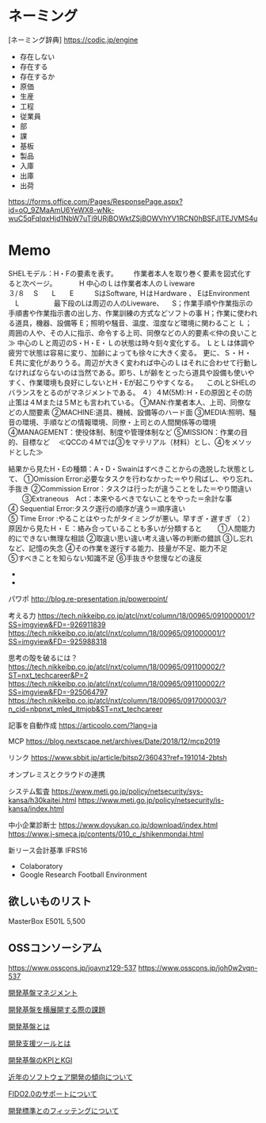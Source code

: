 # ネーミング
[ネーミング辞典]
https://codic.jp/engine

* 存在しない
* 存在する
* 存在するか
* 原価
* 生産
* 工程
* 従業員
* 部
* 課
* 基板
* 製品
* 入庫
* 出庫
* 出荷

https://forms.office.com/Pages/ResponsePage.aspx?id=oO_9ZMaAmU6YeWX8-wNk-wuC5qFqIqxHjd1NbW7uTi9URjBOWktZSjBOWVhYV1RCN0hBSFJITEJVMS4u

# Memo

SHELモデル：H・Fの要素を表す。
　　作業者本人を取り巻く要素を図式化すると次ページ。
　　　H          中心のＬは作業者本人のＬiveware　　　　　　　　　　３/８
　S　　L　　E　　　SはSoftware,  ＨはＨardware 、  EはEnvironment
　L　　　　　最下段のLは周辺の人のLiveware、
　S；作業手順や作業指示の手順書や作業指示書の出し方、作業訓練の方式などソフトの事
H；作業に使われる道具，機器、設備等
E；照明や騒音、温度、湿度など環境に関わること
Ｌ；周囲の人や、その人に指示、命令する上司、同僚などの人的要素≪仲の良いこと≫
中心のＬと周辺のS・H・E・Ｌの状態は時々刻々変化する。
ＬとＬは体調や疲労で状態は容易に変り、加齢によっても徐々に大きく変る。
更に、Ｓ・Ｈ・Ｅ共に変化がありうる。周辺が大きく変われば中心のＬはそれに合わせて行動しなければならないのは当然である。即ち、Lが齢をとったら道具や設備も使いやすく、作業環境も良好にしないとH・Eが起こりやすくなる。
　このLとSHELのバランスをとるのがマネジメントである。
４）４M(5M):Ｈ・Eの原因とその防止策は４Mまたは５Mとも言われている。
①MAN:作業者本人、上司、同僚などの人間要素
②MACHINE:道具、機械、設備等のハード面
③MEDIA:照明、騒音の環境、手順などの情報環境、同僚・上司との人間関係等の環境
④MANAGEMENT：使役体制、制度や管理体制など
⑤MISSION：作業の目的、目標など
　≪QCCの４Mでは③をマテリアル（材料）とし、④をメソッドとした≫

結果から見たH・Eの種類：A・D・Swainはすべきことからの逸脱した状態として、
①Omission Error:必要なタスクを行わなかった＝やり飛ばし、やり忘れ、手抜き
②Commission Error：タスクは行ったが違うことをした＝やり間違い
　　③Extraneous　Act：本来やるべきでないことをやった＝余計な事　　　　　　
④ Sequential Error:タスク遂行の順序が違う＝順序違い　　　　　　　　　　　
⑤ Time Error :やることはやったがタイミングが悪い。早すぎ・遅すぎ
（２）原因から見たＨ・Ｅ：絡み合っていることも多いが分類すると
　　①人間能力的にできない無理な相談
②取違い思い違い考え違い等の判断の錯誤
③し忘れなど、記憶の失念
④その作業を遂行する能力、技量が不足、能力不足　　　　　　　　　　　　　
⑤すべきことを知らない知識不足
⑥手抜きや怠慢などの違反　　

* [](https://www.techbookrank.com/)
* [](https://bookhack.org/)

パワポ
http://blog.re-presentation.jp/powerpoint/

考える力
https://tech.nikkeibp.co.jp/atcl/nxt/column/18/00965/091000001/?SS=imgview&FD=-926911839
https://tech.nikkeibp.co.jp/atcl/nxt/column/18/00965/091000001/?SS=imgview&FD=-925988318

思考の殻を破るには？
https://tech.nikkeibp.co.jp/atcl/nxt/column/18/00965/091100002/?ST=nxt_techcareer&P=2
https://tech.nikkeibp.co.jp/atcl/nxt/column/18/00965/091100002/?SS=imgview&FD=-925064797
https://tech.nikkeibp.co.jp/atcl/nxt/column/18/00965/091700003/?n_cid=nbpnxt_mled_itmjob&ST=nxt_techcareer

記事を自動作成
https://articoolo.com/?lang=ja

MCP
https://blog.nextscape.net/archives/Date/2018/12/mcp2019

リンク
https://www.sbbit.jp/article/bitsp2/36043?ref=191014-2btsh

オンプレミスとクラウドの連携

システム監査
https://www.meti.go.jp/policy/netsecurity/sys-kansa/h30kaitei.html
https://www.meti.go.jp/policy/netsecurity/is-kansa/index.html

中小企業診断士
https://www.doyukan.co.jp/download/index.html
https://www.j-smeca.jp/contents/010_c_/shikenmondai.html

新リース会計基準
IFRS16

* Colaboratory
* Google Research Football Environment

## 欲しいものリスト
MasterBox E501L 5,500

## OSSコンソーシアム
https://www.osscons.jp/joavnz129-537
https://www.osscons.jp/joh0w2vqn-537

[開発基盤マネジメント](https://www.osscons.jp/jort25ufk-537)

[開発基盤を横展開する際の課題](https://opentouryo.osscons.jp/index.php?plugin=related&page=%E9%96%8B%E7%99%BA%E5%9F%BA%E7%9B%A4%E3%82%92%E6%A8%AA%E5%B1%95%E9%96%8B%E3%81%99%E3%82%8B%E9%9A%9B%E3%81%AE%E8%AA%B2%E9%A1%8C)

[開発基盤とは](https://opentouryo.osscons.jp/index.php?%E9%96%8B%E7%99%BA%E5%9F%BA%E7%9B%A4%E3%81%A8%E3%81%AF)

[開発支援ツールとは](https://www.osscons.jp/jowaxn8yr-537)

[開発基盤のKPIとKGI](https://opentouryo.osscons.jp/index.php?plugin=related&page=%E9%96%8B%E7%99%BA%E5%9F%BA%E7%9B%A4%E3%81%AEKPI%E3%81%A8KGI)

[近年のソフトウェア開発の傾向について](https://opentouryo.osscons.jp/index.php?%E8%BF%91%E5%B9%B4%E3%81%AE%E3%82%BD%E3%83%95%E3%83%88%E3%82%A6%E3%82%A7%E3%82%A2%E9%96%8B%E7%99%BA%E3%81%AE%E5%82%BE%E5%90%91%E3%81%AB%E3%81%A4%E3%81%84%E3%81%A6%E3%80%82)

[FIDO2.0のサポートについて](https://www.osscons.jp/joybnhri9-537)

[開発標準とのフィッテングについて](https://www.osscons.jp/jomanyt0z-537)

